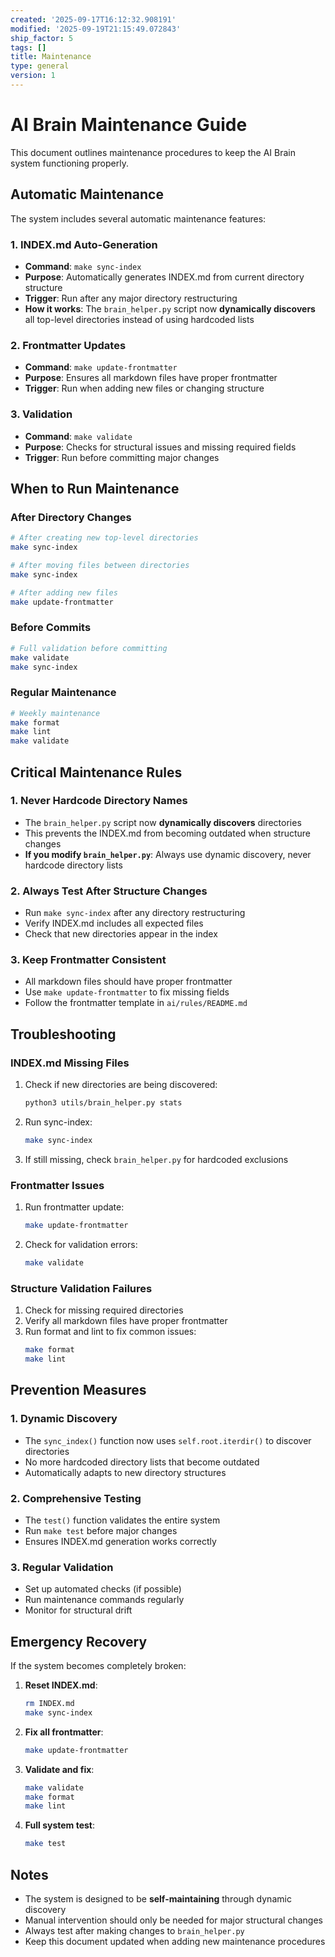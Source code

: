 ```yaml
---
created: '2025-09-17T16:12:32.908191'
modified: '2025-09-19T21:15:49.072843'
ship_factor: 5
tags: []
title: Maintenance
type: general
version: 1
---
```


# AI Brain Maintenance Guide

This document outlines maintenance procedures to keep the AI Brain system functioning properly.

## Automatic Maintenance

The system includes several automatic maintenance features:

### 1. INDEX.md Auto-Generation
- **Command**: `make sync-index`
- **Purpose**: Automatically generates INDEX.md from current directory structure
- **Trigger**: Run after any major directory restructuring
- **How it works**: The `brain_helper.py` script now **dynamically discovers** all top-level directories instead of using hardcoded lists

### 2. Frontmatter Updates
- **Command**: `make update-frontmatter`
- **Purpose**: Ensures all markdown files have proper frontmatter
- **Trigger**: Run when adding new files or changing structure

### 3. Validation
- **Command**: `make validate`
- **Purpose**: Checks for structural issues and missing required fields
- **Trigger**: Run before committing major changes

## When to Run Maintenance

### After Directory Changes
```bash
# After creating new top-level directories
make sync-index

# After moving files between directories
make sync-index

# After adding new files
make update-frontmatter
```

### Before Commits
```bash
# Full validation before committing
make validate
make sync-index
```

### Regular Maintenance
```bash
# Weekly maintenance
make format
make lint
make validate
```

## Critical Maintenance Rules

### 1. Never Hardcode Directory Names
- The `brain_helper.py` script now **dynamically discovers** directories
- This prevents the INDEX.md from becoming outdated when structure changes
- **If you modify `brain_helper.py`**: Always use dynamic discovery, never hardcode directory lists

### 2. Always Test After Structure Changes
- Run `make sync-index` after any directory restructuring
- Verify INDEX.md includes all expected files
- Check that new directories appear in the index

### 3. Keep Frontmatter Consistent
- All markdown files should have proper frontmatter
- Use `make update-frontmatter` to fix missing fields
- Follow the frontmatter template in `ai/rules/README.md`

## Troubleshooting

### INDEX.md Missing Files
1. Check if new directories are being discovered:
   ```bash
   python3 utils/brain_helper.py stats
   ```
2. Run sync-index:
   ```bash
   make sync-index
   ```
3. If still missing, check `brain_helper.py` for hardcoded exclusions

### Frontmatter Issues
1. Run frontmatter update:
   ```bash
   make update-frontmatter
   ```
2. Check for validation errors:
   ```bash
   make validate
   ```

### Structure Validation Failures
1. Check for missing required directories
2. Verify all markdown files have proper frontmatter
3. Run format and lint to fix common issues:
   ```bash
   make format
   make lint
   ```

## Prevention Measures

### 1. Dynamic Discovery
- The `sync_index()` function now uses `self.root.iterdir()` to discover directories
- No more hardcoded directory lists that become outdated
- Automatically adapts to new directory structures

### 2. Comprehensive Testing
- The `test()` function validates the entire system
- Run `make test` before major changes
- Ensures INDEX.md generation works correctly

### 3. Regular Validation
- Set up automated checks (if possible)
- Run maintenance commands regularly
- Monitor for structural drift

## Emergency Recovery

If the system becomes completely broken:

1. **Reset INDEX.md**:
   ```bash
   rm INDEX.md
   make sync-index
   ```

2. **Fix all frontmatter**:
   ```bash
   make update-frontmatter
   ```

3. **Validate and fix**:
   ```bash
   make validate
   make format
   make lint
   ```

4. **Full system test**:
   ```bash
   make test
   ```

## Notes

- The system is designed to be **self-maintaining** through dynamic discovery
- Manual intervention should only be needed for major structural changes
- Always test after making changes to `brain_helper.py`
- Keep this document updated when adding new maintenance procedures